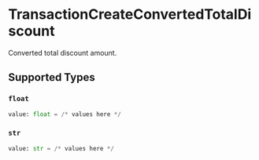 # TransactionCreateConvertedTotalDiscount

Converted total discount amount.


## Supported Types

### `float`

```python
value: float = /* values here */
```

### `str`

```python
value: str = /* values here */
```

